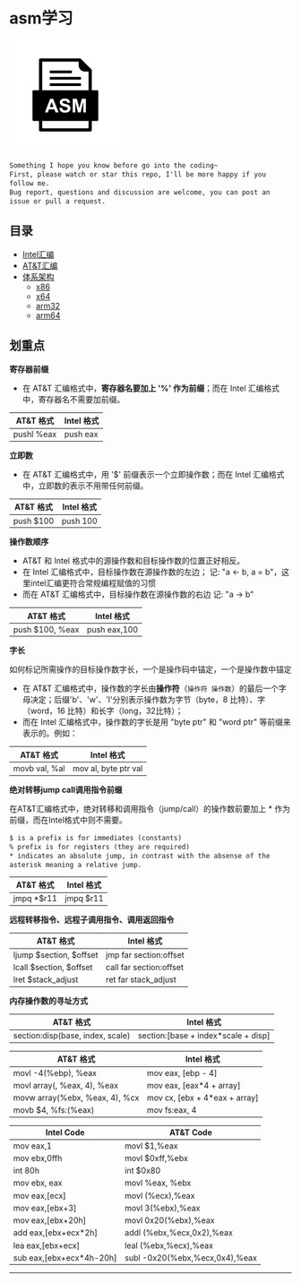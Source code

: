 # asm学习

![20220828_112458_20](image/20220828_112458_20.png)


```
Something I hope you know before go into the coding~
First, please watch or star this repo, I'll be more happy if you follow me.
Bug report, questions and discussion are welcome, you can post an issue or pull a request.
```



## 目录

* [Intel汇编](docs/Intel汇编.md)
* [AT&T汇编](docs/AT&T汇编.md)
* [体系架构](docs/体系架构.md)
    * [x86](docs/体系架构/x86.md)
    * [x64](docs/体系架构/x64.md)
    * [arm32](docs/体系架构/arm32.md)
    * [arm64](docs/体系架构/arm64.md)



## 划重点

**寄存器前缀**

* 在 AT&T 汇编格式中，**寄存器名要加上 '%' 作为前缀**；而在 Intel 汇编格式中，寄存器名不需要加前缀。

| AT&T 格式  | Intel 格式 |
| ---------- | ---------- |
| pushl %eax | push eax   |

**立即数**

* 在 AT&T 汇编格式中，用 '$' 前缀表示一个立即操作数；而在 Intel 汇编格式中，立即数的表示不用带任何前缀。

| AT&T 格式 | Intel 格式 |
| --------- | ---------- |
| push $100 | push 100   |


**操作数顺序**

* AT&T 和 Intel 格式中的源操作数和目标操作数的位置正好相反。
* 在 Intel 汇编格式中，目标操作数在源操作数的左边； 记: "a <- b, a = b"，这里intel汇编更符合常规编程赋值的习惯
* 而在 AT&T 汇编格式中，目标操作数在源操作数的右边  记: "a -> b"

| AT&T 格式       | Intel 格式   |
| --------------- | ------------ |
| push $100, %eax | push eax,100 |

**字长**

如何标记所需操作的目标操作数字长，一个是操作码中锚定，一个是操作数中锚定

* 在 AT&T 汇编格式中，操作数的字长由**操作符**（```操作符 操作数```）的最后一个字母决定；后缀'b'、'w'、'l'分别表示操作数为字节（byte，8 比特）、字（word，16 比特）和长字（long，32比特）；
* 而在 Intel 汇编格式中，操作数的字长是用 "byte ptr" 和 "word ptr" 等前缀来表示的。例如：

| AT&T 格式     | Intel 格式           |
| ------------- | -------------------- |
| movb val, %al | mov al, byte ptr val |

**绝对转移jump call调用指令前缀**


在AT&T汇编格式中，绝对转移和调用指令（jump/call）的操作数前要加上 * 作为前缀，而在Intel格式中则不需要。

```
$ is a prefix is for immediates (constants)
% prefix is for registers (they are required)
* indicates an absolute jump, in contrast with the absense of the asterisk meaning a relative jump.
```

| AT&T 格式  | Intel 格式 |
| ---------- | ---------- |
| jmpq *$r11 | jmpq $r11  |



**远程转移指令、远程子调用指令、调用返回指令**


| AT&T 格式               | Intel 格式              |
| ----------------------- | ----------------------- |
| ljump $section, $offset | jmp far section:offset  |
| lcall $section, $offset | call far section:offset |
| lret $stack_adjust      | ret far stack_adjust    |



**内存操作数的寻址方式**

| AT&T 格式                        | Intel 格式                          |
| -------------------------------- | ----------------------------------- |
| section:disp(base, index, scale) | section:[base + index*scale + disp] |



| AT&T 格式                      | Intel 格式                    |
| ------------------------------ | ----------------------------- |
| movl -4(%ebp), %eax            | mov eax, [ebp - 4]            |
| movl array(, %eax, 4), %eax    | mov eax, [eax*4 + array]      |
| movw array(%ebx, %eax, 4), %cx | mov cx, [ebx + 4*eax + array] |
| movb $4, %fs:(%eax)            | mov fs:eax, 4                 |



| Intel Code               | AT&T Code                      |
| ------------------------ | ------------------------------ |
| mov eax,1                | movl $1,%eax                   |
| mov ebx,0ffh             | movl $0xff,%ebx                |
| int 80h                  | int $0x80                      |
| mov ebx, eax             | movl %eax, %ebx                |
| mov eax,[ecx]            | movl (%ecx),%eax               |
| mov eax,[ebx+3]          | movl 3(%ebx),%eax              |
| mov eax,[ebx+20h]        | movl 0x20(%ebx),%eax           |
| add eax,[ebx+ecx*2h]     | addl (%ebx,%ecx,0x2),%eax      |
| lea eax,[ebx+ecx]        | leal (%ebx,%ecx),%eax          |
| sub eax,[ebx+ecx*4h-20h] | subl -0x20(%ebx,%ecx,0x4),%eax |








---
